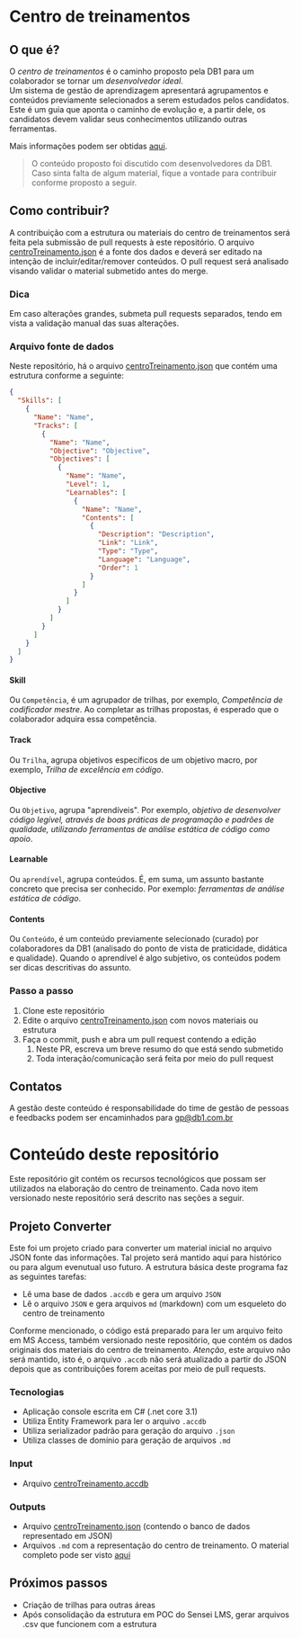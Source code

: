 # Centro de treinamentos

## O que é?
O *centro de treinamentos* é o caminho proposto pela DB1 para um colaborador se tornar um _desenvolvedor ideal_.  
Um sistema de gestão de aprendizagem apresentará agrupamentos e conteúdos previamente selecionados a serem estudados pelos candidatos.
Este é um guia que aponta o caminho de evolução e, a partir dele, os candidatos devem validar seus conhecimentos utilizando outras ferramentas.

Mais informações podem ser obtidas [aqui](https://centrodetreinamentos.db1group.com/).

> O conteúdo proposto foi discutido com desenvolvedores da DB1. Caso sinta falta de algum material, fique a vontade para contribuir conforme proposto a seguir.

## Como contribuir?
A contribuição com a estrutura ou materiais do centro de treinamentos será feita pela submissão de pull requests à este repositório.
O arquivo [centroTreinamento.json](Assets/Result/centroTreinamento.json) é a fonte dos dados e deverá ser editado na intenção de incluir/editar/remover conteúdos. O pull request será analisado visando validar o material submetido antes do merge.

### Dica 
Em caso alterações grandes, submeta pull requests separados, tendo em vista a validação manual das suas alterações.

### Arquivo fonte de dados
Neste repositório, há o arquivo [centroTreinamento.json](Assets/Result/centroTreinamento.json) que contém uma estrutura conforme a seguinte:
```json
{
  "Skills": [
    {
      "Name": "Name",
      "Tracks": [
        {
          "Name": "Name",
          "Objective": "Objective",
          "Objectives": [
            {
              "Name": "Name",
              "Level": 1,
              "Learnables": [
                {
                  "Name": "Name",
                  "Contents": [
                    {
                      "Description": "Description",
                      "Link": "Link",
                      "Type": "Type",
                      "Language": "Language",
                      "Order": 1
                    }
                  ]
                }
              ]
            }
          ]
        }
      ]
    }
  ]
}
```
#### Skill
Ou `Competência`, é um agrupador de trilhas, por exemplo, _Competência de codificador mestre_. Ao completar as trilhas propostas, é esperado que o colaborador adquira essa competência.

#### Track
Ou `Trilha`, agrupa objetivos específicos de um objetivo macro, por exemplo, _Trilha de excelência em código_.

#### Objective
Ou `Objetivo`, agrupa "aprendíveis". Por exemplo, _objetivo de desenvolver código legível, através de boas práticas de programação e padrões de qualidade, utilizando ferramentas de análise estática de código como apoio_.

#### Learnable
Ou `aprendível`, agrupa conteúdos. É, em suma, um assunto bastante concreto que precisa ser conhecido. Por exemplo: _ferramentas de análise estática de código_.

#### Contents
Ou `Conteúdo`, é um conteúdo previamente selecionado (curado) por colaboradores da DB1 (analisado do ponto de vista de praticidade, didática e qualidade). Quando o aprendível é algo subjetivo, os conteúdos podem ser dicas descritivas do assunto.

### Passo a passo
1. Clone este repositório
2. Edite o arquivo [centroTreinamento.json](Assets/Result/centroTreinamento.json) com novos materiais ou estrutura
3. Faça o commit, push e abra um pull request contendo a edição
   1. Neste PR, escreva um breve resumo do que está sendo submetido
   2. Toda interação/comunicação será feita por meio do pull request

## Contatos
A gestão deste conteúdo é responsabilidade do time de gestão de pessoas e feedbacks podem ser encaminhados para gp@db1.com.br

# Conteúdo deste repositório
Este repositório git contém os recursos tecnológicos que possam ser utilizados na elaboração do centro de treinamento. Cada novo item versionado neste repositório será descrito nas seções a seguir.

## Projeto Converter
Este foi um projeto criado para converter um material inicial no arquivo JSON fonte das informações. Tal projeto será mantido aqui para histórico ou para algum evenutual uso futuro. A estrutura básica deste programa faz as seguintes tarefas:

- Lê uma base de dados `.accdb` e gera um arquivo `JSON`
- Lê o arquivo `JSON` e gera arquivos `md` (markdown) com um esqueleto do centro de treinamento

Conforme mencionado, o código está preparado para ler um arquivo feito em MS Access, também versionado neste repositório, que contém os dados originais dos materiais do centro de treinamento. *Atenção*, este arquivo não será mantido, isto é, o arquivo `.accdb` não será atualizado a partir do JSON depois que as contribuições forem aceitas por meio de pull requests.

### Tecnologias
- Aplicação console escrita em C# (.net core 3.1)
- Utiliza Entity Framework para ler o arquivo `.accdb`
- Utiliza serializador padrão para geração do arquivo `.json`
- Utiliza classes de domínio para geração de arquivos `.md`

### Input
- Arquivo [centroTreinamento.accdb](Assets/centroTreinamento.accdb)
### Outputs
- Arquivo [centroTreinamento.json](Assets/Result/centroTreinamento.json) (contendo o banco de dados representado em JSON)
- Arquivos `.md` com a representação do centro de treinamento. O material completo pode ser visto [aqui](Assets/Result)

## Próximos passos
- Criação de trilhas para outras áreas
- Após consolidação da estrutura em POC do Sensei LMS, gerar arquivos .csv que funcionem com a estrutura 
